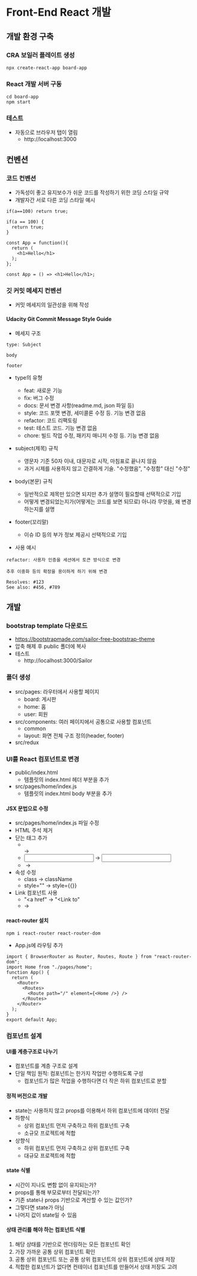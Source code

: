 # Front-End React 개발
## 개발 환경 구축
### CRA 보일러 플레이트 생성
```
npx create-react-app board-app
```

### React 개발 서버 구동
```
cd board-app
npm start
```

### 테스트
* 자동으로 브라우저 탭이 열림
  - http://localhost:3000

## 컨벤션

### 코드 컨벤션
* 가독성이 좋고 유지보수가 쉬운 코드를 작성하기 위한 코딩 스타일 규약
* 개발자간 서로 다른 코딩 스타일 예시

```
if(a==100) return true;

if(a == 100) {
  return true;
}

const App = function(){
  return (
    <h1>Hello</h1>
  );
};

const App = () => <h1>Hello</h1>;
```

### 깃 커밋 메세지 컨벤션
* 커밋 메세지의 일관성을 위해 작성

#### Udacity Git Commit Message Style Guide
* 메세지 구조

```
type: Subject

body

footer
```

* type의 유형
  - feat: 새로운 기능
  - fix: 버그 수정
  - docs: 문서 변경 사항(readme.md, json 파일 등)
  - style: 코드 포맷 변경, 세미콜론 수정 등. 기능 변경 없음
  - refactor: 코드 리팩토링
  - test: 테스트 코드. 기능 변경 없음
  - chore: 빌드 작업 수정, 패키지 매니저 수정 등. 기능 변경 없음
* subject(제목) 규칙
  - 영문자 기준 50자 이내, 대문자로 시작, 마침표로 끝나지 않음
  - 과거 시제를 사용하지 않고 간결하게 기술. "수정했음", "수정함" 대신 "수정"
* body(본문) 규칙
  - 일반적으로 제목만 있으면 되지만 추가 설명이 필요할때 선택적으로 기입
  - 어떻게 변경되었는지가(어떻게는 코드를 보면 되므로) 아니라 무엇을, 왜 변경하는지를 설명
* footer(꼬리말)
  - 이슈 ID 등의 부가 정보 제공시 선택적으로 기입

* 사용 예시
```
refactor: 사용자 인증을 세션에서 토큰 방식으로 변경

추후 이중화 등의 확장을 용이하게 하기 위해 변경

Resolves: #123
See also: #456, #789
```
## 개발
### bootstrap template 다운로드
* https://bootstrapmade.com/sailor-free-bootstrap-theme
* 압축 해제 후 public 폴더에 복사
* 테스트
  - http://localhost:3000/Sailor

### 폴더 생성
* src/pages: 라우터에서 사용할 페이지
  - board: 게시판
  - home: 홈
  - user: 회원
* src/components: 여러 페이지에서 공통으로 사용할 컴포넌트
  - common
  - layout: 화면 전체 구조 정의(header, footer)
* src/redux

### UI를 React 컴포넌트로 변경
* public/index.html
  - 템플릿의 index.html 헤더 부분을 추가
* src/pages/home/index.js
  - 템플릿의 index.html body 부분을 추가
#### JSX 문법으로 수정
* src/pages/home/index.js 파일 수정
* HTML 주석 제거
* 닫는 태그 추가
  - <br> -> <br />
  - <input> -> <input />
  - <img> -> <img />
* 속성 수정
  - class -> className
  - style="" -> style={{}}
* Link 컴포넌트 사용
  - "<a href" -> "<Link to"
  - </a> -> </Link>
#### react-router 설치
```
npm i react-router react-router-dom
```
* App.js에 라우팅 추가
```
import { BrowserRouter as Router, Routes, Route } from "react-router-dom";
import Home from "./pages/home";
function App() {
  return (
    <Router>
      <Routes>
        <Route path="/" element={<Home />} />
      </Routes>
    </Router>
  );
}
export default App;
```

### 컴포넌트 설계
#### UI를 계층구조로 나누기
* 컴포넌트를 계층 구조로 설계
* 단일 책임 원칙: 컴포넌트는 한가지 작업만 수행하도록 구성
  - 컴포넌트가 많은 작업을 수행하다면 더 작은 하위 컴포넌트로 분할
#### 정적 버전으로 개발
* state는 사용하지 않고 props를 이용해서 하위 컴포넌트에 데이터 전달
* 하향식
  - 상위 컴포넌트 먼저 구축하고 하위 컴포넌트 구축
  - 소규모 프로젝트에 적합
* 상향식
  - 하위 컴포넌트 먼저 구축하고 상위 컴포넌트 구축
  - 대규모 프로젝트에 적합

#### state 식별
* 시간이 지나도 변함 없이 유지되는가?
* props를 통해 부모로부터 전달되는가?
* 기존 state나 props 기반으로 계산할 수 있는 값인가?
* 그렇다면 state가 아님
* 나머지 값이 state일 수 있음

#### 상태 관리를 해야 하는 컴포넌트 식별
1. 해당 상태를 기반으로 렌더링하는 모든 컴포넌트 확인
2. 가장 가까운 공통 상위 컴포넌트 확인
3. 공통 상위 컴포넌트 또는 공통 상위 컴포넌트의 상위 컴포넌트에 상태 저장
4. 적합한 컴포넌트가 없다면 컨테이너 컴포넌트를 만들어서 상태 저장도 고려





